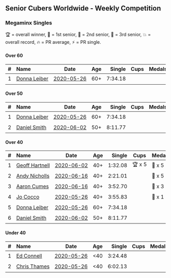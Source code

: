 ## Senior Cubers Worldwide - Weekly Competition
### Megaminx Singles

🏆 = overall winner, 🥇 = 1st senior, 🥈 = 2nd senior, 🥉 = 3rd senior, 💥 = overall record, 🔥 = PR average, ⚡ = PR single.

#### Over 60

| # | Name | Date | Age | Single | Cups | Medals | Achievements | Video |
| :--: | :-- | :--: | :--: | --: | :--: | :-- | :-- | :-- |
| 1 | [<span style="white-space: nowrap">Donna Leiber</span>](../../persons/donna_leiber/minx.md) | [<span style="white-space: nowrap">2020-05-26</span>](2020-05-26.md) | 60+ | 7:34.18 | <span style="white-space: nowrap"></span> | <span style="white-space: nowrap"></span> | <span style="white-space: nowrap">💥 x 1, ⚡ x 1</span> | [Link](https://www.facebook.com/events/688407551989463/permalink/690856405077911/) |

#### Over 50

| # | Name | Date | Age | Single | Cups | Medals | Achievements | Video |
| :--: | :-- | :--: | :--: | --: | :--: | :-- | :-- | :-- |
| 1 | [<span style="white-space: nowrap">Donna Leiber</span>](../../persons/donna_leiber/minx.md) | [<span style="white-space: nowrap">2020-05-26</span>](2020-05-26.md) | 60+ | 7:34.18 | <span style="white-space: nowrap"></span> | <span style="white-space: nowrap"></span> | <span style="white-space: nowrap">💥 x 1, ⚡ x 1</span> | [Link](https://www.facebook.com/events/688407551989463/permalink/690856405077911/) |
| 2 | [<span style="white-space: nowrap">Daniel Smith</span>](../../persons/daniel_smith/minx.md) | [<span style="white-space: nowrap">2020-06-02</span>](2020-06-02.md) | 50+ | 8:11.77 | <span style="white-space: nowrap"></span> | <span style="white-space: nowrap"></span> | <span style="white-space: nowrap">⚡ x 1</span> | [Link](https://www.facebook.com/events/3373950429496747/permalink/3381536338738156/) |

#### Over 40

| # | Name | Date | Age | Single | Cups | Medals | Achievements | Video |
| :--: | :-- | :--: | :--: | --: | :--: | :-- | :-- | :-- |
| 1 | [<span style="white-space: nowrap">Geoff Hartnell</span>](../../persons/geoff_hartnell/minx.md) | [<span style="white-space: nowrap">2020-06-02</span>](2020-06-02.md) | 40+ | 1:32.08 | <span style="white-space: nowrap">🏆 x 5</span> | <span style="white-space: nowrap">🥇 x 5</span> | <span style="white-space: nowrap">💥 x 2, 🔥 x 2, ⚡ x 2</span> | [Link](https://www.facebook.com/events/3373950429496747/permalink/3374121619479628/) |
| 2 | [<span style="white-space: nowrap">Andy Nicholls</span>](../../persons/andy_nicholls/minx.md) | [<span style="white-space: nowrap">2020-06-16</span>](2020-06-16.md) | 40+ | 2:21.01 | <span style="white-space: nowrap"></span> | <span style="white-space: nowrap">🥈 x 5</span> | <span style="white-space: nowrap">🔥 x 4, ⚡ x 4</span> | [Link](https://www.facebook.com/events/604103587178706/permalink/606984593557272/) |
| 3 | [<span style="white-space: nowrap">Aaron Cumes</span>](../../persons/aaron_cumes/minx.md) | [<span style="white-space: nowrap">2020-06-16</span>](2020-06-16.md) | 40+ | 3:52.70 | <span style="white-space: nowrap"></span> | <span style="white-space: nowrap">🥉 x 3</span> | <span style="white-space: nowrap">⚡ x 2</span> | [Link](https://www.facebook.com/events/604103587178706/permalink/604969967092068/) |
| 4 | [<span style="white-space: nowrap">Jo Cocco</span>](../../persons/jo_cocco/minx.md) | [<span style="white-space: nowrap">2020-05-26</span>](2020-05-26.md) | 40+ | 3:55.83 | <span style="white-space: nowrap"></span> | <span style="white-space: nowrap">🥉 x 1</span> | <span style="white-space: nowrap">⚡ x 1</span> | [Link](https://www.facebook.com/events/688407551989463/permalink/689392185224333/) |
| 5 | [<span style="white-space: nowrap">Donna Leiber</span>](../../persons/donna_leiber/minx.md) | [<span style="white-space: nowrap">2020-05-26</span>](2020-05-26.md) | 60+ | 7:34.18 | <span style="white-space: nowrap"></span> | <span style="white-space: nowrap"></span> | <span style="white-space: nowrap">💥 x 1, ⚡ x 1</span> | [Link](https://www.facebook.com/events/688407551989463/permalink/690856405077911/) |
| 6 | [<span style="white-space: nowrap">Daniel Smith</span>](../../persons/daniel_smith/minx.md) | [<span style="white-space: nowrap">2020-06-02</span>](2020-06-02.md) | 50+ | 8:11.77 | <span style="white-space: nowrap"></span> | <span style="white-space: nowrap"></span> | <span style="white-space: nowrap">⚡ x 1</span> | [Link](https://www.facebook.com/events/3373950429496747/permalink/3381536338738156/) |

#### Under 40

| # | Name | Date | Age | Single | Cups | Medals | Achievements | Video |
| :--: | :-- | :--: | :--: | --: | :--: | :-- | :-- | :-- |
| 1 | [<span style="white-space: nowrap">Ed Connell</span>](../../persons/ed_connell/minx.md) | [<span style="white-space: nowrap">2020-05-26</span>](2020-05-26.md) | <40 | 3:24.48 | <span style="white-space: nowrap"></span> | <span style="white-space: nowrap"></span> | <span style="white-space: nowrap">⚡ x 1</span> | [Link](https://www.facebook.com/events/688407551989463/permalink/691174248379460/) |
| 2 | [<span style="white-space: nowrap">Chris Thames</span>](../../persons/chris_thames/minx.md) | [<span style="white-space: nowrap">2020-05-26</span>](2020-05-26.md) | <40 | 6:02.13 | <span style="white-space: nowrap"></span> | <span style="white-space: nowrap"></span> | <span style="white-space: nowrap">⚡ x 1</span> | [Link](https://www.facebook.com/events/688407551989463/permalink/690392548457630/) |


<!-- Global site tag (gtag.js) - Google Analytics -->
<script async src="https://www.googletagmanager.com/gtag/js?id=UA-86348435-3"></script>
<script>window.dataLayer = window.dataLayer || []; function gtag() {dataLayer.push(arguments);} gtag('js', new Date()); gtag('config', 'UA-86348435-3');</script>
